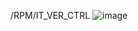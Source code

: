 /RPM/IT_VER_CTRL
![image](https://github.com/user-attachments/assets/37ada735-714b-4882-a7ed-a13701ecc424)

